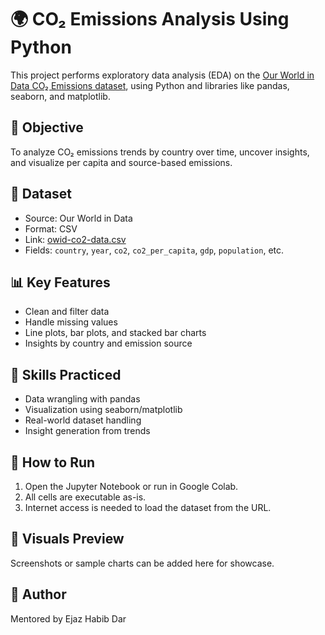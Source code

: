 # 🌍 CO₂ Emissions Analysis Using Python

This project performs exploratory data analysis (EDA) on the [Our World in Data CO₂ Emissions dataset](https://github.com/owid/co2-data), using Python and libraries like pandas, seaborn, and matplotlib.

## 📌 Objective
To analyze CO₂ emissions trends by country over time, uncover insights, and visualize per capita and source-based emissions.

## 🧾 Dataset
- Source: Our World in Data
- Format: CSV
- Link: [owid-co2-data.csv](https://raw.githubusercontent.com/owid/co2-data/master/owid-co2-data.csv)
- Fields: `country`, `year`, `co2`, `co2_per_capita`, `gdp`, `population`, etc.

## 📊 Key Features
- Clean and filter data
- Handle missing values
- Line plots, bar plots, and stacked bar charts
- Insights by country and emission source

## 🧠 Skills Practiced
- Data wrangling with pandas
- Visualization using seaborn/matplotlib
- Real-world dataset handling
- Insight generation from trends

## 🏁 How to Run
1. Open the Jupyter Notebook or run in Google Colab.
2. All cells are executable as-is.
3. Internet access is needed to load the dataset from the URL.

## 📸 Visuals Preview
Screenshots or sample charts can be added here for showcase.

## 🤝 Author
Mentored by Ejaz Habib Dar
